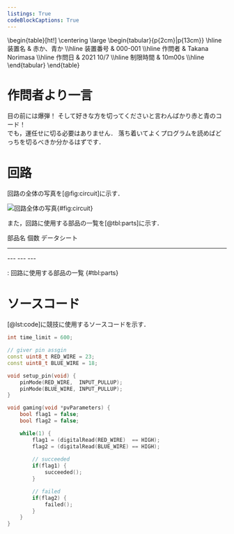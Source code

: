 ```yaml
---
listings: True
codeBlockCaptions: True
---
```


\begin{table}[ht!]
    \centering
    \large
    \begin{tabular}{p{2cm}|p{13cm}} \hline
        装置名          & 赤か、青か        \\\hline
        装置番号        & 000-001           \\\hline
        作問者          & Takana Norimasa   \\\hline
        作問日          & 2021 10/7         \\\hline
        制限時間        & 10m00s            \\\hline
    \end{tabular}
\end{table}

# 作問者より一言
目の前には爆弾！
そして好きな方を切ってくださいと言わんばかり赤と青のコード！  
でも，運任せに切る必要はありません．
落ち着いてよくプログラムを読めばどっちを切るべきか分かるはずです．

# 回路
回路の全体の写真を[@fig:circuit]に示す．

![回路全体の写真](./circuit_001.jpg){#fig:circuit}

また，回路に使用する部品の一覧を[@tbl:parts]に示す．

部品名          個数        データシート
------          ------      ------------
\---            \---        \---

: 回路に使用する部品の一覧 {#tbl:parts}

# ソースコード
[@lst:code]に競技に使用するソースコードを示す．
```{.cpp #lst:code caption="競技に使用するソースコード" title="timer.ino"}
int time_limit = 600;

// giver pin assgin
const uint8_t RED_WIRE = 23;
const uint8_t BLUE_WIRE = 18;

void setup_pin(void) {
	pinMode(RED_WIRE,  INPUT_PULLUP);
	pinMode(BLUE_WIRE, INPUT_PULLUP);
}

void gaming(void *pvParameters) {
	bool flag1 = false;
	bool flag2 = false;

	while(1) {
		flag1 = (digitalRead(RED_WIRE)  == HIGH);
		flag2 = (digitalRead(BLUE_WIRE) == HIGH);
		
		// succeeded
		if(flag1) {
            succeeded();
		}

		// failed
		if(flag2) {
            failed();
		}
	}
}
```
